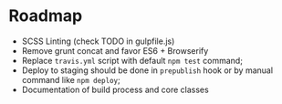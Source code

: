 # Roadmap

- SCSS Linting (check TODO in gulpfile.js)
- Remove grunt concat and favor ES6 + Browserify
- Replace `travis.yml` script with default `npm test` command;
- Deploy to staging should be done in `prepublish` hook or by manual command like `npm deploy`;
- Documentation of build process and core classes
